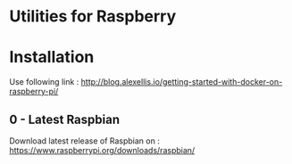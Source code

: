 # Utilities for Raspberry

# Installation
Use following link : http://blog.alexellis.io/getting-started-with-docker-on-raspberry-pi/

## 0 - Latest Raspbian
Download latest release of Raspbian on : https://www.raspberrypi.org/downloads/raspbian/

